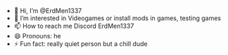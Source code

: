- 👋 Hi, I’m @ErdMen1337
- 👀 I’m interested in Videogames or install mods in games, testing games
- 📫 How to reach me Discord ErdMen1337
- 😄 Pronouns: he
- ⚡ Fun fact: really quiet person but a chill dude

<!---
ErdMen1337/ErdMen1337 is a ✨ special ✨ repository because its `README.md` (this file) appears on your GitHub profile.
You can click the Preview link to take a look at your changes.
--->
